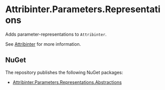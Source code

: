 # Attribinter.Parameters.Representations

Adds parameter-representations to `Attribinter`.

See [Attribinter](https://www.github.com/Attribinter/Attribinter) for more information.

## NuGet

The repository publishes the following NuGet packages:

* [Attribinter.Parameters.Representations.Abstractions](https://www.nuget.org/packages/Attribinter.Parameters.Representations.Abstractions/)